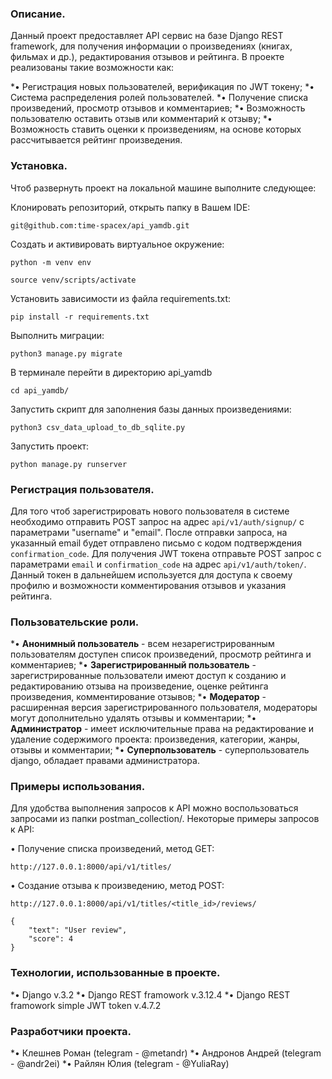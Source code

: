 ### Описание.

Данный проект предоставляет API сервис на базе Django REST framework, для получения информации о произведениях (книгах, фильмах и др.), редактирования отзывов и рейтинга.
В проекте реализованы такие возможности как:

*• Регистрация новых пользователей, верификация по JWT токену;
*• Система распределения ролей пользователей.
*• Получение списка произведений, просмотр отзывов и комментариев;
*• Возможность пользователю оставить отзыв или комментарий к отзыву;
*• Возможность ставить оценки к произведениям, на основе которых рассчитывается рейтинг произведения.

### Установка.

Чтоб развернуть проект на локальной машине выполните следующее:

Клонировать репозиторий, открыть папку в Вашем IDE:
```
git@github.com:time-spacex/api_yamdb.git
```
Cоздать и активировать виртуальное окружение:

```
python -m venv env
```
```
source venv/scripts/activate
```

Установить зависимости из файла requirements.txt:

```
pip install -r requirements.txt
```

Выполнить миграции:

```
python3 manage.py migrate
```

В терминале перейти в директорию api_yamdb

```
cd api_yamdb/
```

Запустить скрипт для заполнения базы данных произведениями:

```
python3 csv_data_upload_to_db_sqlite.py
```

Запустить проект:

```
python manage.py runserver
```



### Регистрация пользователя.

Для того чтоб зарегистрировать нового пользователя в системе необходимо отправить POST запрос на адрес `api/v1/auth/signup/` с параметрами "username" и "email".
После отправки запроса, на указанный email будет отправлено письмо с кодом подтверждения `confirmation_code`. Для получения JWT токена отправьте POST запрос с параметрами `email` и `confirmation_code` на адрес `api/v1/auth/token/`. Данный токен в дальнейшем используется для доступа к своему профилю и возможности комментирования отзывов и указания рейтинга.

### Пользовательские роли.

*• **Анонимный пользователь** - всем незарегистрированным пользователям доступен список произведений, просмотр рейтинга и комментариев;
*• **Зарегистрированный пользователь** - зарегистрированные пользователи имеют доступ к созданию и редактированию отзыва на произведение, оценке рейтинга произведения, комментирование отзывов;
*• **Модератор** - расширенная версия зарегистрированного пользователя, модераторы могут дополнительно удалять отзывы и комментарии;
*• **Администратор** - имеет исключительные права на редактирование и удаление содержимого проекта: произведения, категории, жанры, отзывы и комментарии;
*• **Суперпользователь** - суперпользователь django, обладает правами администратора.

### Примеры использования.

Для удобства выполнения запросов к API можно воспользоваться запросами из папки postman_collection/. Некоторые примеры запросов к API:

• Получение списка произведений, метод GET:
```
http://127.0.0.1:8000/api/v1/titles/
```

• Создание отзыва к произведению, метод POST:
```
http://127.0.0.1:8000/api/v1/titles/<title_id>/reviews/

{
    "text": "User review",
    "score": 4
}
```

### Технологии, использованные в проекте.

*• Django v.3.2
*• Django REST framowork v.3.12.4
*• Django REST framowork simple JWT token v.4.7.2

### Разработчики проекта.

*• Клешнев Роман (telegram - @metandr)
*• Андронов Андрей (telegram - @andr2ei)
*• Райлян Юлия (telegram - @YuliaRay)